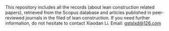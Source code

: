 This repository includes all the records (about lean construction related papers), retrieved from the Scopus database and articles published in peer-reviewed journals in the filed of lean construction. If you need further information, do not hesitate to contact Xiaodan Li. Email: gstslxd@126.com
